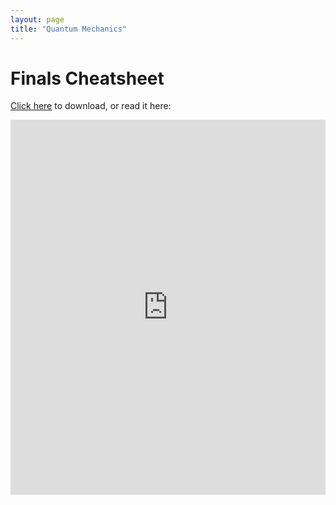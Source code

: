 ```yaml
---
layout: page
title: "Quantum Mechanics"
---
```


# Finals Cheatsheet

<a href="https://raw.githubusercontent.com/Tristanchaang/tristanchaang.github.io/main/pages/notes/quantum_mechanics/805cheatsheet.pdf" download>Click here</a> to download, or read it here:

<embed src="https://drive.google.com/viewerng/
viewer?embedded=true&url=http://tristanchaang.github.io/pages/notes/quantum_mechanics/805cheatsheet.pdf" width="100%" height="600px" />